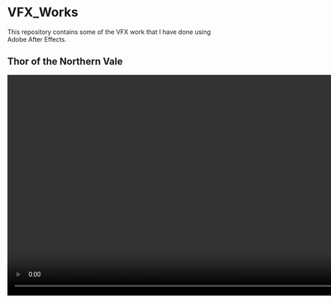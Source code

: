 # VFX_Works

This repository contains some of the VFX work that I have done using Adobe After Effects.

## Thor of the Northern Vale

<video src="./Thor-of-the-Northern-Vale.mp4" width=1000/>


## Dr. Strange

<video src="./Dr.Strange.mp4" width=1000/>
